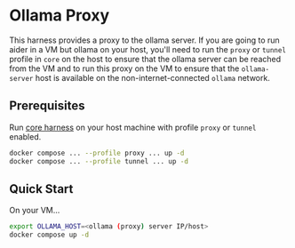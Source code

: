 # Ollama Proxy

This harness provides a proxy to the ollama server.
If you are going to run aider in a VM but ollama on your host,
you'll need to run the `proxy` or `tunnel` profile in `core` on the host
to ensure that the ollama server can be reached from the VM
and to run this proxy on the VM to ensure that the `ollama-server`
host is available on the non-internet-connected `ollama` network.

## Prerequisites

Run [core harness](../core/) on your host machine with profile `proxy` or `tunnel` enabled.

```sh
docker compose ... --profile proxy ... up -d
docker compose ... --profile tunnel ... up -d
```

## Quick Start

On your VM...

```sh
export OLLAMA_HOST=<ollama (proxy) server IP/host>
docker compose up -d
```
